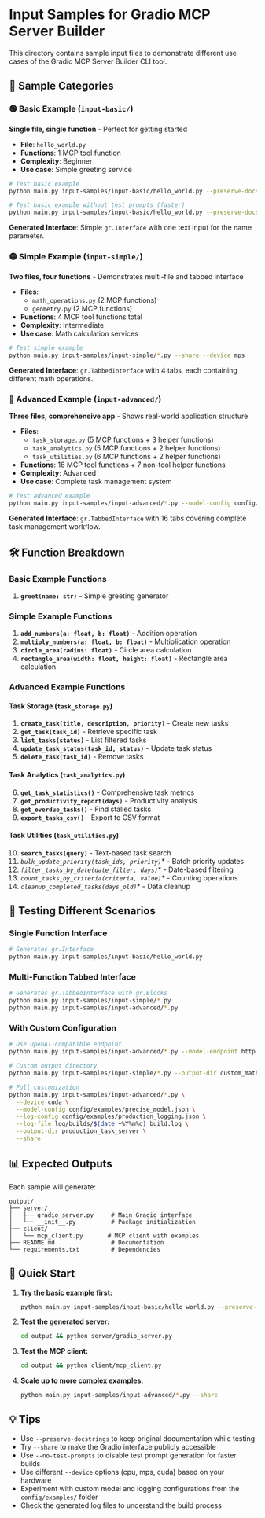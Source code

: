 # Input Samples for Gradio MCP Server Builder

This directory contains sample input files to demonstrate different use cases of
the Gradio MCP Server Builder CLI tool.

## 📁 Sample Categories

### 🟢 Basic Example (`input-basic/`)

**Single file, single function** - Perfect for getting started

- **File**: `hello_world.py`
- **Functions**: 1 MCP tool function
- **Complexity**: Beginner
- **Use case**: Simple greeting service

```bash
# Test basic example
python main.py input-samples/input-basic/hello_world.py --preserve-docstrings

# Test basic example without test prompts (faster)
python main.py input-samples/input-basic/hello_world.py --preserve-docstrings --no-test-prompts
```

**Generated Interface**: Simple `gr.Interface` with one text input for the name
parameter.

### 🟡 Simple Example (`input-simple/`)

**Two files, four functions** - Demonstrates multi-file and tabbed interface

- **Files**:
  - `math_operations.py` (2 MCP functions)
  - `geometry.py` (2 MCP functions)
- **Functions**: 4 MCP tool functions total
- **Complexity**: Intermediate
- **Use case**: Math calculation services

```bash
# Test simple example
python main.py input-samples/input-simple/*.py --share --device mps
```

**Generated Interface**: `gr.TabbedInterface` with 4 tabs, each containing
different math operations.

### 🔴 Advanced Example (`input-advanced/`)

**Three files, comprehensive app** - Shows real-world application structure

- **Files**:
  - `task_storage.py` (5 MCP functions + 3 helper functions)
  - `task_analytics.py` (5 MCP functions + 2 helper functions)
  - `task_utilities.py` (6 MCP functions + 2 helper functions)
- **Functions**: 16 MCP tool functions + 7 non-tool helper functions
- **Complexity**: Advanced
- **Use case**: Complete task management system

```bash
# Test advanced example
python main.py input-samples/input-advanced/*.py --model-config config/examples/creative_model.json --log-config config/examples/debug_logging.json --log-file log/builds/task_build.log
```

**Generated Interface**: `gr.TabbedInterface` with 16 tabs covering complete
task management workflow.

## 🛠️ Function Breakdown

### Basic Example Functions

1. **`greet(name: str)`** - Simple greeting generator

### Simple Example Functions

1. **`add_numbers(a: float, b: float)`** - Addition operation
1. **`multiply_numbers(a: float, b: float)`** - Multiplication operation
1. **`circle_area(radius: float)`** - Circle area calculation
1. **`rectangle_area(width: float, height: float)`** - Rectangle area
   calculation

### Advanced Example Functions

#### Task Storage (`task_storage.py`)

1. **`create_task(title, description, priority)`** - Create new tasks
1. **`get_task(task_id)`** - Retrieve specific task
1. **`list_tasks(status)`** - List filtered tasks
1. **`update_task_status(task_id, status)`** - Update task status
1. **`delete_task(task_id)`** - Remove tasks

#### Task Analytics (`task_analytics.py`)

6. **`get_task_statistics()`** - Comprehensive task metrics
1. **`get_productivity_report(days)`** - Productivity analysis
1. **`get_overdue_tasks()`** - Find stalled tasks
1. **`export_tasks_csv()`** - Export to CSV format

#### Task Utilities (`task_utilities.py`)

10. **`search_tasks(query)`** - Text-based task search
1. *`bulk_update_priority(task_ids, priority)`** - Batch priority updates
1. *`filter_tasks_by_date(date_filter, days)`** - Date-based filtering
1. *`count_tasks_by_criteria(criteria, value)`** - Counting operations
1. *`cleanup_completed_tasks(days_old)`** - Data cleanup

## 🎯 Testing Different Scenarios

### Single Function Interface

```bash
# Generates gr.Interface
python main.py input-samples/input-basic/hello_world.py
```

### Multi-Function Tabbed Interface

```bash
# Generates gr.TabbedInterface with gr.Blocks
python main.py input-samples/input-simple/*.py
python main.py input-samples/input-advanced/*.py
```

### With Custom Configuration

```bash
# Use OpenAI-compatible endpoint
python main.py input-samples/input-advanced/*.py --model-endpoint http://localhost:11434/v1 --preserve-docstrings

# Custom output directory
python main.py input-samples/input-simple/*.py --output-dir custom_math_server --share

# Full customization
python main.py input-samples/input-advanced/*.py \
  --device cuda \
  --model-config config/examples/precise_model.json \
  --log-config config/examples/production_logging.json \
  --log-file log/builds/$(date +%Y%m%d)_build.log \
  --output-dir production_task_server \
  --share
```

## 📊 Expected Outputs

Each sample will generate:

```
output/
├── server/
│   ├── gradio_server.py     # Main Gradio interface
│   └── __init__.py          # Package initialization
├── client/
│   └── mcp_client.py       # MCP client with examples
├── README.md                # Documentation
└── requirements.txt         # Dependencies
```

## 🚀 Quick Start

1. **Try the basic example first:**

   ```bash
   python main.py input-samples/input-basic/hello_world.py --preserve-docstrings
   ```

1. **Test the generated server:**

   ```bash
   cd output && python server/gradio_server.py
   ```

1. **Test the MCP client:**

   ```bash
   cd output && python client/mcp_client.py
   ```

1. **Scale up to more complex examples:**

   ```bash
   python main.py input-samples/input-advanced/*.py --share
   ```

## 💡 Tips

- Use `--preserve-docstrings` to keep original documentation while testing
- Try `--share` to make the Gradio interface publicly accessible
- Use `--no-test-prompts` to disable test prompt generation for faster builds
- Use different `--device` options (cpu, mps, cuda) based on your hardware
- Experiment with custom model and logging configurations from the
  `config/examples/` folder
- Check the generated log files to understand the build process

